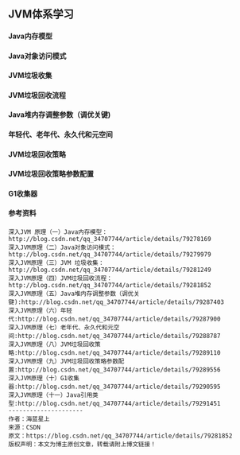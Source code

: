 ## JVM体系学习

#### Java内存模型

>

#### Java对象访问模式

>

#### JVM垃圾收集

>

#### JVM垃圾回收流程

>

#### Java堆内存调整参数（调优关键)

>

#### 年轻代、老年代、永久代和元空间

>

#### JVM垃圾回收策略 

>

#### JVM垃圾回收策略参数配置

>

#### G1收集器



















#### 参考资料

```
深入JVM 原理（一）Java内存模型：http://blog.csdn.net/qq_34707744/article/details/79278169 
深入JVM原理（二）Java对象访问模式： http://blog.csdn.net/qq_34707744/article/details/79279979 
深入JVM原理（三）JVM 垃圾收集：http://blog.csdn.net/qq_34707744/article/details/79281249 
深入JVM原理（四）JVM垃圾回收流程：http://blog.csdn.net/qq_34707744/article/details/79281852 
深入JVM原理（五）Java堆内存调整参数（调优关键):http://blog.csdn.net/qq_34707744/article/details/79287403 
深入JVM原理（六）年轻代:http://blog.csdn.net/qq_34707744/article/details/79287900 
深入JVM原理（七）老年代、永久代和元空间:http://blog.csdn.net/qq_34707744/article/details/79288787 
深入JVM原理（八）JVM垃圾回收策略:http://blog.csdn.net/qq_34707744/article/details/79289110 
深入JVM原理（九）JVM垃圾回收策略参数配置:http://blog.csdn.net/qq_34707744/article/details/79289556 
深入JVM原理（十）G1收集器:http://blog.csdn.net/qq_34707744/article/details/79290595 
深入JVM原理（十一）Java引用类型:http://blog.csdn.net/qq_34707744/article/details/79291451
--------------------- 
作者：海蓝星上 
来源：CSDN 
原文：https://blog.csdn.net/qq_34707744/article/details/79281852 
版权声明：本文为博主原创文章，转载请附上博文链接！
```

